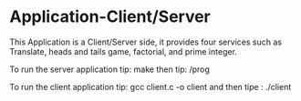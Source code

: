 # Application-Client/Server
This Application is a Client/Server side, it provides four services such as Translate, heads and tails game, factorial, and prime integer.

To run the server application tip: make then tip: /prog

To run the client application tip: gcc client.c -o client and then tipe : ./client


